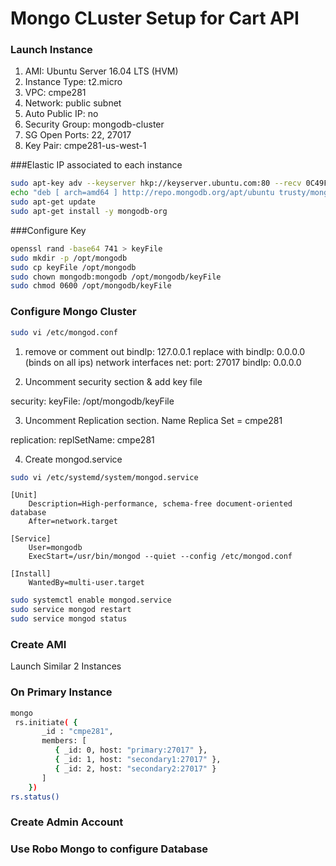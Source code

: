 # Mongo CLuster Setup for Cart API




### Launch Instance
1. AMI:             Ubuntu Server 16.04 LTS (HVM)
2. Instance Type:   t2.micro
3. VPC:             cmpe281
4. Network:         public subnet
5. Auto Public IP:  no
6. Security Group:  mongodb-cluster 
7. SG Open Ports:   22, 27017
8. Key Pair:        cmpe281-us-west-1
 

###Elastic IP associated to each instance 
```sh
sudo apt-key adv --keyserver hkp://keyserver.ubuntu.com:80 --recv 0C49F3730359A14518585931BC711F9BA15703C6
echo "deb [ arch=amd64 ] http://repo.mongodb.org/apt/ubuntu trusty/mongodb-org/3.4 multiverse" | sudo tee /etc/apt/sources.list.d/mongodb-org-3.4.list
sudo apt-get update
sudo apt-get install -y mongodb-org
```
###Configure Key
```sh
openssl rand -base64 741 > keyFile
sudo mkdir -p /opt/mongodb
sudo cp keyFile /opt/mongodb
sudo chown mongodb:mongodb /opt/mongodb/keyFile
sudo chmod 0600 /opt/mongodb/keyFile
```
### Configure Mongo Cluster
```sh
sudo vi /etc/mongod.conf
```
1.  remove or comment out bindIp: 127.0.0.1
replace with bindIp: 0.0.0.0 (binds on all ips) 
network interfaces
net:
    port: 27017
    bindIp: 0.0.0.0

2. Uncomment security section & add key file

security:
    keyFile: /opt/mongodb/keyFile

3. Uncomment Replication section. Name Replica Set = cmpe281

replication:
   replSetName: cmpe281     

4. Create mongod.service
```sh
sudo vi /etc/systemd/system/mongod.service
```
    [Unit]
        Description=High-performance, schema-free document-oriented database
        After=network.target

    [Service]
        User=mongodb
        ExecStart=/usr/bin/mongod --quiet --config /etc/mongod.conf

    [Install]
        WantedBy=multi-user.target
```sh
sudo systemctl enable mongod.service
sudo service mongod restart
sudo service mongod status
```
### Create AMI
Launch Similar 2 Instances
### On Primary Instance 
```sh
mongo
 rs.initiate( {
       _id : "cmpe281",
       members: [
          { _id: 0, host: "primary:27017" },
          { _id: 1, host: "secondary1:27017" },
          { _id: 2, host: "secondary2:27017" }
       ]
    })
rs.status()

```
### Create Admin Account
### Use Robo Mongo to configure Database
